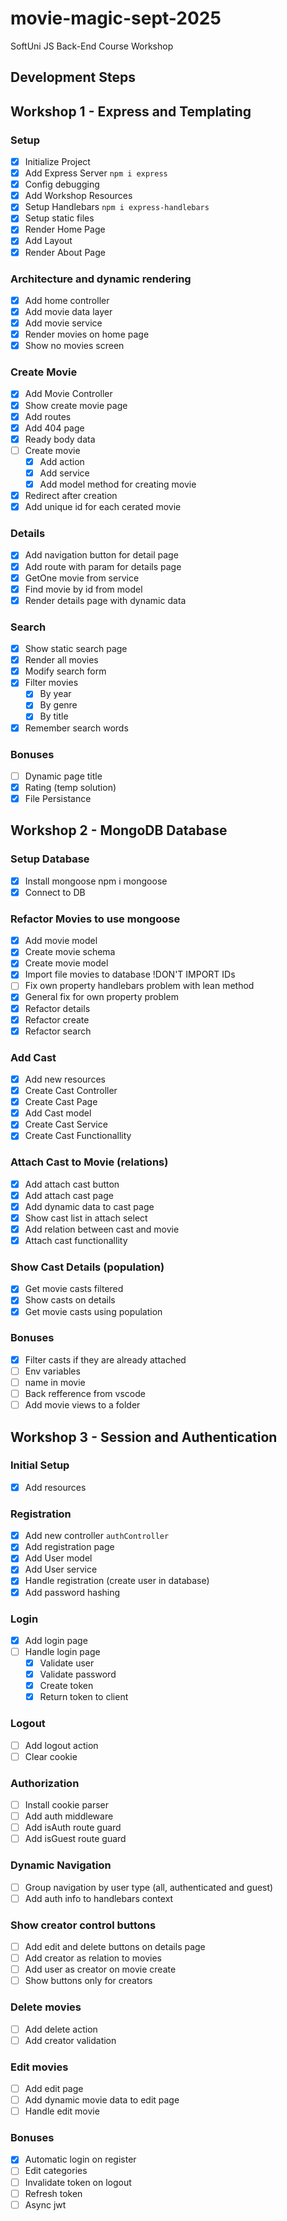 # movie-magic-sept-2025

SoftUni JS Back-End Course Workshop

## Development Steps

## Workshop 1 - Express and Templating

### Setup

-   [x] Initialize Project
-   [x] Add Express Server `npm i express`
-   [x] Config debugging
-   [x] Add Workshop Resources
-   [x] Setup Handlebars `npm i express-handlebars`
-   [x] Setup static files
-   [x] Render Home Page
-   [x] Add Layout
-   [x] Render About Page

### Architecture and dynamic rendering

-   [x] Add home controller
-   [x] Add movie data layer
-   [x] Add movie service
-   [x] Render movies on home page
-   [x] Show no movies screen

### Create Movie

-   [x] Add Movie Controller
-   [x] Show create movie page
-   [x] Add routes
-   [x] Add 404 page
-   [x] Ready body data
-   [ ] Create movie
    -   [x] Add action
    -   [x] Add service
    -   [x] Add model method for creating movie
-   [x] Redirect after creation
-   [x] Add unique id for each cerated movie

### Details

-   [x] Add navigation button for detail page
-   [x] Add route with param for details page
-   [x] GetOne movie from service
-   [x] Find movie by id from model
-   [x] Render details page with dynamic data

### Search

-   [x] Show static search page
-   [x] Render all movies
-   [x] Modify search form
-   [x] Filter movies
    -   [x] By year
    -   [x] By genre
    -   [x] By title
-   [x] Remember search words

### Bonuses

-   [ ] Dynamic page title
-   [x] Rating (temp solution)
-   [x] File Persistance

## Workshop 2 - MongoDB Database

### Setup Database

-   [x] Install mongoose npm i mongoose
-   [x] Connect to DB

### Refactor Movies to use mongoose

-   [x] Add movie model
-   [x] Create movie schema
-   [x] Create movie model
-   [x] Import file movies to database !DON'T IMPORT IDs
-   [ ] Fix own property handlebars problem with lean method
-   [x] General fix for own property problem
-   [x] Refactor details
-   [x] Refactor create
-   [x] Refactor search

### Add Cast

-   [x] Add new resources
-   [x] Create Cast Controller
-   [x] Create Cast Page
-   [x] Add Cast model
-   [x] Create Cast Service
-   [x] Create Cast Functionallity

### Attach Cast to Movie (relations)

-   [x] Add attach cast button
-   [x] Add attach cast page
-   [x] Add dynamic data to cast page
-   [x] Show cast list in attach select
-   [x] Add relation between cast and movie
-   [x] Attach cast functionallity

### Show Cast Details (population)

-   [x] Get movie casts filtered
-   [x] Show casts on details
-   [x] Get movie casts using population

### Bonuses

-   [x] Filter casts if they are already attached
-   [ ] Env variables
-   [ ] name in movie
-   [ ] Back refference from vscode
-   [ ] Add movie views to a folder

## Workshop 3 - Session and Authentication

### Initial Setup

-   [x] Add resources

### Registration

-   [x] Add new controller `authController`
-   [x] Add registration page
-   [x] Add User model
-   [x] Add User service
-   [x] Handle registration (create user in database)
-   [x] Add password hashing

### Login

-   [x] Add login page
-   [ ] Handle login page
    -   [x] Validate user
    -   [x] Validate password
    -   [x] Create token
    -   [x] Return token to client

### Logout

-   [ ] Add logout action
-   [ ] Clear cookie

### Authorization

-   [ ] Install cookie parser
-   [ ] Add auth middleware
-   [ ] Add isAuth route guard
-   [ ] Add isGuest route guard

### Dynamic Navigation

-   [ ] Group navigation by user type (all, authenticated and guest)
-   [ ] Add auth info to handlebars context

### Show creator control buttons

-   [ ] Add edit and delete buttons on details page
-   [ ] Add creator as relation to movies
-   [ ] Add user as creator on movie create
-   [ ] Show buttons only for creators

### Delete movies

-   [ ] Add delete action
-   [ ] Add creator validation

### Edit movies

-   [ ] Add edit page
-   [ ] Add dynamic movie data to edit page
-   [ ] Handle edit movie

### Bonuses

-   [x] Automatic login on register
-   [ ] Edit categories
-   [ ] Invalidate token on logout
-   [ ] Refresh token
-   [ ] Async jwt
